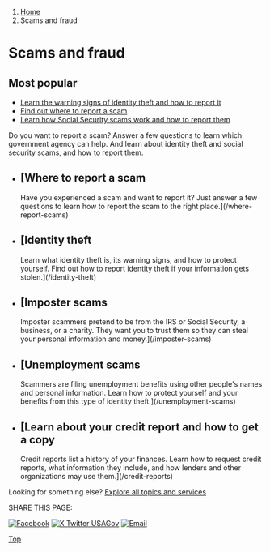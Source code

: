 1. [Home](/)
2. Scams and fraud

Scams and fraud
===============

Most popular
------------

* [Learn the warning signs of identity theft and how to report it](/identity-theft)
* [Find out where to report a scam](/where-report-scams)
* [Learn how Social Security scams work and how to report them](/imposter-scams)

Do you want to report a scam? Answer a few questions to learn which government agency can help. And learn about identity theft and social security scams, and how to report them.

* [Where to report a scam
  ----------------------

  Have you experienced a scam and want to report it? Just answer a few questions to learn how to report the scam to the right place.](/where-report-scams)
* [Identity theft
  --------------

  Learn what identity theft is, its warning signs, and how to protect yourself. Find out how to report identity theft if your information gets stolen.](/identity-theft)
* [Imposter scams
  --------------

  Imposter scammers pretend to be from the IRS or Social Security, a business, or a charity. They want you to trust them so they can steal your personal information and money.](/imposter-scams)
* [Unemployment scams
  ------------------

  Scammers are filing unemployment benefits using other people's names and personal information. Learn how to protect yourself and your benefits from this type of identity theft.](/unemployment-scams)
* [Learn about your credit report and how to get a copy
  ----------------------------------------------------

  Credit reports list a history of your finances. Learn how to request credit reports, what information they include, and how lenders and other organizations may use them.](/credit-reports)

Looking for something else?
[Explore all topics and services](/#all-topics-header)

SHARE THIS PAGE:

[![Facebook](/themes/custom/usagov/images/social-media-icons/Facebook_Icon.svg)](https://www.facebook.com/sharer/sharer.php?u=https://www.usa.gov/scams-and-fraud&v=3)
[![X Twitter USAGov](/themes/custom/usagov/images/social-media-icons/X_Twitter_Icon.svg?version=2)](https://twitter.com/intent/tweet?source=webclient&text=https://www.usa.gov/scams-and-fraud)
[![Email](/themes/custom/usagov/images/social-media-icons/Email_Icon.svg?version=2)](mailto:?subject=https://www.usa.gov/scams-and-fraud)

[Top](#main-content)